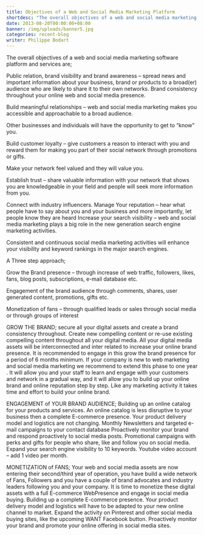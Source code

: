 ```yaml
---
title: Objectives of a Web and Social Media Marketing Platform
shortdesc: "The overall objectives of a web and social media marketing software platform and services are;   Public relation, brand visibility and brand awareness – spread news and important information about your business, brand or products to a broad(er) audience who are likely to share it to their own networks. Brand consistency throughout your online web and social media presence."
date: 2013-08-20T00:00:00+08:00
banner: /img/uploads/banner5.jpg
categories: recent-blog
writer: Philippe Bodart
---
```


The overall objectives of a web and social media marketing software platform and services are; 

Public relation, brand visibility and brand awareness – spread news and important information about your business, brand or products to a broad(er) audience who are likely to share it to their own networks. Brand consistency throughout your online web and social media presence.

Build meaningful relationships – web and social media marketing makes you accessible and approachable to a broad audience. 

Other businesses and individuals will have the opportunity to get to “know” you. 

Build customer loyalty – give customers a reason to interact with you and reward them for making you part of their social network through promotions or gifts. 

Make your network feel valued and they will value you. 

Establish trust – share valuable information with your network that shows you are knowledgeable in your field and people will seek more information from you. 

Connect with industry influencers. Manage Your reputation – hear what people have to say about you and your business and more importantly, let people know they are heard Increase your search visibility – web and social media marketing plays a big role in the new generation search engine marketing activities. 

Consistent and continuous social media marketing activities will enhance your visibility and keyword rankings in the major search engines.

A Three step approach;

Grow the Brand presence – through increase of web traffic, followers, likes, fans, blog posts, subscriptions, e-mail database etc. 

Engagement of the brand audience through comments, shares, user generated content, promotions, gifts etc. 

Monetization of fans – through qualified leads or sales through social media or through groups of interest

GROW THE BRAND; secure all your digital assets and create a brand consistency throughout. Create new compelling content or re-use existing compelling content throughout all your digital media. All your digital media assets will be interconnected and inter related to increase your online brand presence. It is recommended to engage in this grow the brand presence for a period of 6 months minimum. If your company is new to web marketing and social media marketing we recommend to extend this phase to one year . It will allow you and your staff to learn and engage with your customers and network in a gradual way, and it will allow you to build up your online brand and online reputation step by step. Like any marketing activity it takes time and effort to build your online brand.

ENGAGEMENT of YOUR BRAND AUDIENCE; Building up an online catalog for your products and services. An online catalog is less disruptive to your business then a complete E-commerce presence. Your product delivery model and logistics are not changing. Monthly Newsletters and targeted e-mail campaigns to your contact database Proactively monitor your brand and respond proactively to social media posts. Promotional campaigns with perks and gifts for people who share, like and follow you on social media. Expand your search engine visibility to 10 keywords. Youtube video account – add 1 video per month.

MONETIZATION of FANS; Your web and social media assets are now entering their second/third year of operation, you have build a wide network of Fans, Followers and you have a couple of brand advocates and industry leaders following you and your company. It is time to monetize these digital assets with a full E-commerce WebPresence and engage in social media buying. Building up a complete E-commerce presence. Your product delivery model and logistics will have to be adapted to your new online channel to market. Expand the activity on Pinterest and other social media buying sites, like the upcoming WANT Facebook button. Proactively monitor your brand and promote your online offering in social media sites.